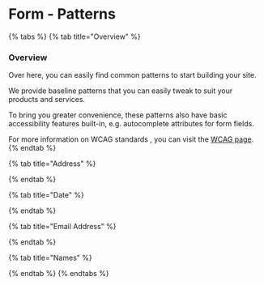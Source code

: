 # Form - Patterns

{% tabs %}
{% tab title="Overview" %}
### Overview

Over here, you can easily find common patterns to start building your site.

We provide baseline patterns that you can easily tweak to suit your products and services.

To bring you greater convenience, these patterns also have basic accessibility features built-in, e.g. autocomplete attributes for form fields.

For more information on WCAG standards , you can visit the [WCAG page](https://www.w3.org/WAI/standards-guidelines/wcag/).
{% endtab %}

{% tab title="Address" %}

{% endtab %}

{% tab title="Date" %}

{% endtab %}

{% tab title="Email Address" %}

{% endtab %}

{% tab title="Names" %}

{% endtab %}
{% endtabs %}



